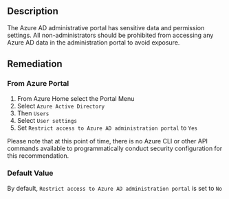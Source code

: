## Description

The Azure AD administrative portal has sensitive data and permission settings. All non-administrators should be prohibited from accessing any Azure AD data in the administration portal to avoid exposure.

## Remediation

### From Azure Portal

  1. From Azure Home select the Portal Menu
  2. Select `Azure Active Directory`
  3. Then `Users`
  4. Select `User settings`
  5. Set `Restrict access to Azure AD administration portal` to `Yes`

Please note that at this point of time, there is no Azure CLI or other API commands available to programmatically conduct security configuration for this recommendation.

### Default Value

By default, `Restrict access to Azure AD administration portal` is set to `No`
